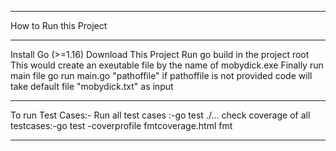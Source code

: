 ___________________________________________________________________________________________________________
How to Run this Project
___________________________________________________________________________________________________________
Install Go (>=1.16)
Download This Project
Run go build in the project root
This would create an exeutable file by the name of mobydick.exe
Finally run main file  go run main.go "pathoffile"
if pathoffile is not provided code will take default file "mobydick.txt" as input
___________________________________________________________________________________________________________
To run Test Cases:-
Run all test cases :-go test ./...
check coverage of all testcases:-go test -coverprofile fmtcoverage.html fmt

___________________________________________________________________________________________________________